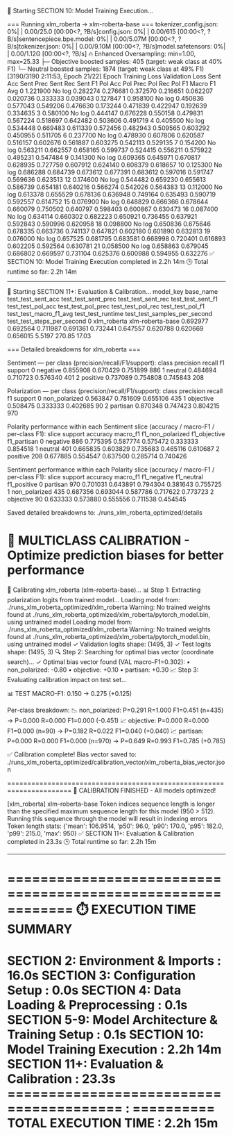 🚀 Starting SECTION 10: Model Training Execution...

=== Running xlm_roberta -> xlm-roberta-base ===
tokenizer_config.json: 0%| | 0.00/25.0 [00:00<?, ?B/s]config.json: 0%| | 0.00/615 [00:00<?, ?B/s]sentencepiece.bpe.model: 0%| | 0.00/5.07M [00:00<?, ?B/s]tokenizer.json: 0%| | 0.00/9.10M [00:00<?, ?B/s]model.safetensors: 0%| | 0.00/1.12G [00:00<?, ?B/s]
🔥 Enhanced Oversampling: min=1.00, max=25.33
├─ Objective boosted samples: 405 (target: weak class at 40% F1)
└─ Neutral boosted samples: 1874 (target: weak class at 49% F1)
[3190/3190 2:11:53, Epoch 21/22]
Epoch Training Loss Validation Loss Sent Acc Sent Prec Sent Rec Sent F1 Pol Acc Pol Prec Pol Rec Pol F1 Macro F1 Avg
0 1.221900 No log 0.282274 0.276681 0.372570 0.216651 0.062207 0.020736 0.333333 0.039043 0.127847
1 0.958100 No log 0.450836 0.577043 0.549206 0.476630 0.173244 0.471839 0.422947 0.192639 0.334635
3 0.580100 No log 0.444147 0.676228 0.550158 0.479831 0.567224 0.518697 0.642482 0.503606 0.491719
4 0.405500 No log 0.534448 0.669483 0.611339 0.572456 0.482943 0.509565 0.603292 0.450955 0.511705
6 0.237700 No log 0.478930 0.607806 0.620587 0.516157 0.602676 0.561887 0.603275 0.542113 0.529135
7 0.154200 No log 0.563211 0.662557 0.658165 0.599737 0.524415 0.556211 0.575922 0.495231 0.547484
9 0.141300 No log 0.609365 0.645971 0.670817 0.628935 0.727759 0.607912 0.624140 0.608379 0.618657
10 0.125300 No log 0.686288 0.684739 0.673612 0.677391 0.683612 0.597016 0.591747 0.569636 0.623513
12 0.174600 No log 0.544482 0.659230 0.655613 0.586739 0.654181 0.640216 0.566274 0.542026 0.564383
13 0.112000 No log 0.613378 0.655529 0.678136 0.636948 0.749164 0.635493 0.590719 0.592557 0.614752
15 0.076900 No log 0.648829 0.666366 0.678644 0.660079 0.750502 0.640797 0.598403 0.600867 0.630473
16 0.087400 No log 0.634114 0.660302 0.682223 0.650921 0.736455 0.637921 0.592843 0.590996 0.620958
18 0.098800 No log 0.650836 0.675646 0.678335 0.663736 0.741137 0.647821 0.602180 0.601890 0.632813
19 0.076000 No log 0.657525 0.681795 0.683581 0.668998 0.720401 0.616893 0.602205 0.592564 0.630781
21 0.058500 No log 0.658863 0.679045 0.686802 0.669597 0.731104 0.625376 0.600988 0.594955 0.632276
✅ SECTION 10: Model Training Execution completed in 2.2h 14m
🕒 Total runtime so far: 2.2h 14m

---

🚀 Starting SECTION 11+: Evaluation & Calibration...
model_key base_name test_test_sent_acc test_test_sent_prec test_test_sent_rec test_test_sent_f1 test_test_pol_acc test_test_pol_prec test_test_pol_rec test_test_pol_f1 test_test_macro_f1_avg test_test_runtime test_test_samples_per_second test_test_steps_per_second
0 xlm_roberta xlm-roberta-base 0.692977 0.692564 0.711987 0.691361 0.732441 0.647557 0.620788 0.620669 0.656015 5.5197 270.85 17.03

=== Detailed breakdowns for xlm_roberta ===

Sentiment — per class (precision/recall/F1/support):
class precision recall f1 support
0 negative 0.855908 0.670429 0.751899 886
1 neutral 0.484694 0.710723 0.576340 401
2 positive 0.737089 0.754808 0.745843 208

Polarization — per class (precision/recall/F1/support):
class precision recall f1 support
0 non_polarized 0.563847 0.781609 0.655106 435
1 objective 0.508475 0.333333 0.402685 90
2 partisan 0.870348 0.747423 0.804215 970

Polarity performance within each Sentiment slice (accuracy / macro-F1 / per-class F1):
slice support accuracy macro_f1 f1_non_polarized f1_objective f1_partisan
0 negative 886 0.775395 0.587774 0.575472 0.333333 0.854518
1 neutral 401 0.665835 0.603829 0.735683 0.465116 0.610687
2 positive 208 0.677885 0.554547 0.637500 0.285714 0.740426

Sentiment performance within each Polarity slice (accuracy / macro-F1 / per-class F1):
slice support accuracy macro_f1 f1_negative f1_neutral f1_positive
0 partisan 970 0.701031 0.643891 0.794304 0.381643 0.755725
1 non_polarized 435 0.687356 0.693044 0.587786 0.717622 0.773723
2 objective 90 0.633333 0.573880 0.555556 0.711538 0.454545

Saved detailed breakdowns to: ./runs_xlm_roberta_optimized/details

# 🎯 MULTICLASS CALIBRATION - Optimize prediction biases for better performance

🔧 Calibrating xlm_roberta (xlm-roberta-base)...
📊 Step 1: Extracting polarization logits from trained model...
Loading model from: ./runs_xlm_roberta_optimized/xlm_roberta
Warning: No trained weights found at ./runs_xlm_roberta_optimized/xlm_roberta/pytorch_model.bin, using untrained model
Loading model from: ./runs_xlm_roberta_optimized/xlm_roberta
Warning: No trained weights found at ./runs_xlm_roberta_optimized/xlm_roberta/pytorch_model.bin, using untrained model
✓ Validation logits shape: (1495, 3)
✓ Test logits shape: (1495, 3)
🔍 Step 2: Searching for optimal bias vector (coordinate search)...
✓ Optimal bias vector found (VAL macro-F1=0.302):
• non_polarized: -0.80
• objective: +0.10
• partisan: +0.30
📈 Step 3: Evaluating calibration impact on test set...

📊 TEST MACRO-F1: 0.150 → 0.275 (+0.125)

Per-class breakdown:
📉 non_polarized: P=0.291 R=1.000 F1=0.451 (n=435) → P=0.000 R=0.000 F1=0.000 (-0.451)
📈 objective: P=0.000 R=0.000 F1=0.000 (n=90) → P=0.182 R=0.022 F1=0.040 (+0.040)
📈 partisan: P=0.000 R=0.000 F1=0.000 (n=970) → P=0.649 R=0.993 F1=0.785 (+0.785)

✅ Calibration complete! Bias vector saved to:
./runs_xlm_roberta_optimized/calibration_vector/xlm_roberta_bias_vector.json

======================================================================
🎉 CALIBRATION FINISHED - All models optimized!

[xlm_roberta] xlm-roberta-base
Token indices sequence length is longer than the specified maximum sequence length for this model (950 > 512). Running this sequence through the model will result in indexing errors
Token length stats: {'mean': 106.9514, 'p50': 96.0, 'p90': 170.0, 'p95': 182.0, 'p99': 215.0, 'max': 950}
✅ SECTION 11+: Evaluation & Calibration completed in 23.3s
🕒 Total runtime so far: 2.2h 15m

---

============================================================
⏱️ EXECUTION TIME SUMMARY
============================================================
SECTION 2: Environment & Imports : 16.0s
SECTION 3: Configuration Setup : 0.0s
SECTION 4: Data Loading & Preprocessing : 0.1s
SECTION 5-9: Model Architecture & Training Setup : 0.1s
SECTION 10: Model Training Execution : 2.2h 14m
SECTION 11+: Evaluation & Calibration : 23.3s
======================================== : ==========
TOTAL EXECUTION TIME : 2.2h 15m
============================================================

